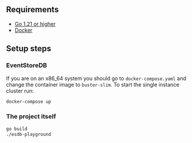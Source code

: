 ## Requirements

- [Go 1.21 or higher](https://go.dev/dl/)
- [Docker](https://www.docker.com/products/docker-desktop)

## Setup steps

### EventStoreDB

If you are on an x86_64 system you should go to `docker-compose.yaml` and change the container image to `buster-slim`.
To start the single instance cluster run:

```bash
docker-compose up
```

### The project itself

```bash
go build
./esdb-playground
```
